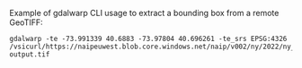 Example of gdalwarp CLI usage to extract a bounding box from a remote GeoTIFF:

```
gdalwarp -te -73.991339 40.6883 -73.97804 40.696261 -te_srs EPSG:4326 /vsicurl/https://naipeuwest.blob.core.windows.net/naip/v002/ny/2022/ny_060cm_2022/40073/m_4007317_nw_18_060_20220719.tif output.tif
```
